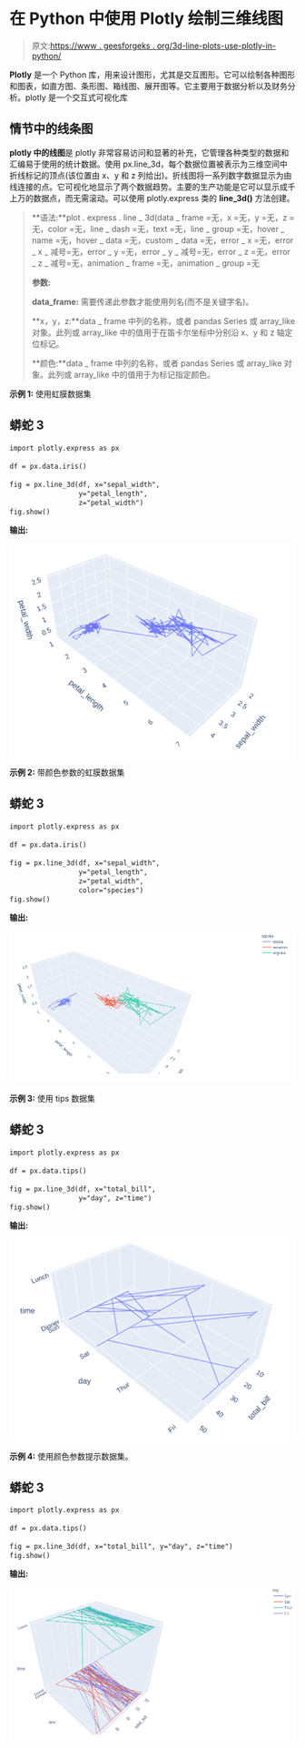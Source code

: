 # 在 Python 中使用 Plotly 绘制三维线图

> 原文:[https://www . geesforgeks . org/3d-line-plots-use-plotly-in-python/](https://www.geeksforgeeks.org/3d-line-plots-using-plotly-in-python/)

**Plotly** 是一个 Python 库，用来设计图形，尤其是交互图形。它可以绘制各种图形和图表，如直方图、条形图、箱线图、展开图等。它主要用于数据分析以及财务分析。plotly 是一个交互式可视化库

## 情节中的线条图

**plotly 中的线图**是 plotly 非常容易访问和显著的补充，它管理各种类型的数据和汇编易于使用的统计数据。使用 px.line_3d，每个数据位置被表示为三维空间中折线标记的顶点(该位置由 x、y 和 z 列给出)。折线图将一系列数字数据显示为由线连接的点。它可视化地显示了两个数据趋势。主要的生产功能是它可以显示成千上万的数据点，而无需滚动。可以使用 plotly.express 类的 **line_3d()** 方法创建。

> **语法:**plot . express . line _ 3d(data _ frame =无，x =无，y =无，z =无，color =无，line _ dash =无，text =无，line _ group =无，hover _ name =无，hover _ data =无，custom _ data =无，error _ x =无，error _ x _ 减号=无，error _ y =无，error _ y _ 减号=无，error _ z =无，error _ z _ 减号=无，animation _ frame =无，animation _ group =无
> 
> **参数:**
> 
> **data_frame:** 需要传递此参数才能使用列名(而不是关键字名)。
> 
> **x，y，z:**data _ frame 中列的名称，或者 pandas Series 或 array_like 对象。此列或 array_like 中的值用于在笛卡尔坐标中分别沿 x、y 和 z 轴定位标记。
> 
> **颜色:**data _ frame 中列的名称，或者 pandas Series 或 array_like 对象。此列或 array_like 中的值用于为标记指定颜色。

**示例 1:** 使用虹膜数据集

## 蟒蛇 3

```
import plotly.express as px

df = px.data.iris()

fig = px.line_3d(df, x="sepal_width",
                 y="petal_length", 
                 z="petal_width")
fig.show()
```

**输出:**

![](img/30e27ac2c9fc409f6388be409c29b5a1.png)

**示例 2:** 带颜色参数的虹膜数据集

## 蟒蛇 3

```
import plotly.express as px

df = px.data.iris()

fig = px.line_3d(df, x="sepal_width",
                 y="petal_length", 
                 z="petal_width", 
                 color="species")
fig.show()
```

**输出:**

![](img/00747eee6f74a9fc96dc9688c9cc8351.png)

**示例 3:** 使用 tips 数据集

## 蟒蛇 3

```
import plotly.express as px

df = px.data.tips()

fig = px.line_3d(df, x="total_bill", 
                 y="day", z="time")
fig.show()
```

**输出:**

![](img/5234a0a9560c847b0384e9c0b477e723.png)

**示例 4:** 使用颜色参数提示数据集。

## 蟒蛇 3

```
import plotly.express as px

df = px.data.tips()

fig = px.line_3d(df, x="total_bill", y="day", z="time")
fig.show()
```

**输出:**

![](img/c270ff87c6866f4375d62c1f93adcf0a.png)